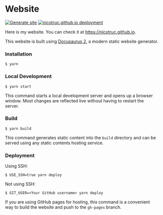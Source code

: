# Website
[![Generate site](https://github.com/nicotruc/nicotruc.github.io/actions/workflows/deploy.yml/badge.svg?branch=master)](https://github.com/nicotruc/nicotruc.github.io/actions/workflows/deploy.yml)
[![nicotruc.github.io deployment](https://github.com/nicotruc/nicotruc.github.io/actions/workflows/pages/pages-build-deployment/badge.svg)](https://github.com/nicotruc/nicotruc.github.io/actions/workflows/pages/pages-build-deployment)

Here is my website. You can check it at https://nicotruc.github.io.

This website is built using [Docusaurus 2](https://docusaurus.io/), a modern static website generator.
### Installation

```
$ yarn
```

### Local Development

```
$ yarn start
```

This command starts a local development server and opens up a browser window. Most changes are reflected live without having to restart the server.

### Build

```
$ yarn build
```

This command generates static content into the `build` directory and can be served using any static contents hosting service.

### Deployment

Using SSH:

```
$ USE_SSH=true yarn deploy
```

Not using SSH:

```
$ GIT_USER=<Your GitHub username> yarn deploy
```

If you are using GitHub pages for hosting, this command is a convenient way to build the website and push to the `gh-pages` branch.
